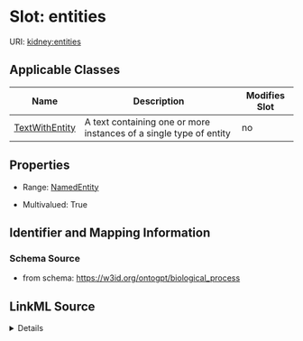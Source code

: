 

# Slot: entities

URI: [kidney:entities](http://w3id.org/ontogpt/kidney-templateentities)



<!-- no inheritance hierarchy -->





## Applicable Classes

| Name | Description | Modifies Slot |
| --- | --- | --- |
| [TextWithEntity](TextWithEntity.md) | A text containing one or more instances of a single type of entity |  no  |







## Properties

* Range: [NamedEntity](NamedEntity.md)

* Multivalued: True





## Identifier and Mapping Information







### Schema Source


* from schema: https://w3id.org/ontogpt/biological_process




## LinkML Source

<details>
```yaml
name: entities
from_schema: https://w3id.org/ontogpt/biological_process
rank: 1000
multivalued: true
alias: entities
owner: TextWithEntity
domain_of:
- TextWithEntity
range: NamedEntity

```
</details>